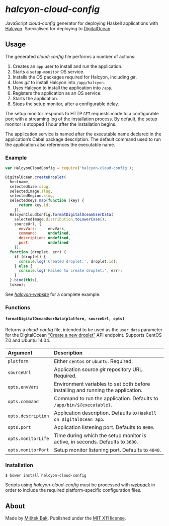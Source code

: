 _halcyon-cloud-config_
======================

JavaScript _cloud-config_ generator for deploying Haskell applications with [Halcyon](https://halcyon.sh/).  Specialised for deploying to [DigitalOcean](https://digitalocean.com/).


Usage
-----

The generated _cloud-config_ file performs a number of actions:

1. Creates an `app` user to install and run the application.
2. Starts a `setup-monitor` OS service.
3. Installs the OS packages required for Halcyon, including _git_.
4. Uses _git_ to install Halcyon into `/app/halcyon`.
5. Uses Halcyon to install the application into `/app`.
6. Registers the application as an OS service.
7. Starts the application.
8. Stops the setup monitor, after a configurable delay.

The setup monitor responds to HTTP `GET` requests made to a configurable port with a streaming log of the installation process.  By default, the setup monitor is stopped 1 hour after the installation begins.

The application service is named after the executable name declared in the application’s Cabal package description.  The default command used to run the application also references the executable name.


### Example

```js
var HalcyonCloudConfig = require('halcyon-cloud-config');

DigitalOcean.createDroplet(
  hostname,
  selectedSize.slug,
  selectedImage.slug,
  selectedRegion.slug,
  selectedKeys.map(function (key) {
      return key.id;
    }),
  HalcyonCloudConfig.formatDigitalOceanUserData(
    selectedImage.distribution.toLowerCase(),
    sourceUrl, {
      envVars:     envVars,
      command:     undefined,
      description: undefined,
      port:        undefined
    }),
  function (droplet, err) {
    if (droplet) {
      console.log('Created droplet:', droplet.id);
    } else {
      console.log('Failed to create droplet:', err);
    }
  }.bind(this),
  token);
```

See [_halcyon-website_](https://github.com/mietek/halcyon-website/) for a complete example.


### Functions

#### `formatDigitalOceanUserData(platform, sourceUrl, opts)`

Returns a _cloud-config_ file, intended to be used as the `user_data` parameter for the DigitalOcean [“Create a new droplet”](https://developers.digitalocean.com/v2/#create-a-new-droplet) API endpoint.  Supports CentOS 7.0 and Ubuntu 14.04.

| Argument           | Description 
| :----------------- | :----------
| `platform`         | Either `centos` or `ubuntu`.  Required.
| `sourceUrl`        | Application source _git_ repository URL.  Required.
| `opts.envVars`     | Environment variables to set both before installing and running the application.
| `opts.command`     | Command to run the application.  Defaults to `/app/bin/${executable}`.
| `opts.description` | Application description.  Defaults to `Haskell on DigitalOcean app`.
| `opts.port`        | Application listening port.  Defaults to `8080`.
| `opts.monitorLife` | Time during which the setup monitor is active, in seconds.  Defaults to `3600`.
| `opts.monitorPort` | Setup monitor listening port.  Defaults to `4040`.


### Installation

```
$ bower install halcyon-cloud-config
```

Scripts using _halcyon-cloud-config_ must be processed with [_webpack_](https://webpack.github.io/) in order to include the required platform-specific configuration files.


About
-----

Made by [Miëtek Bak](https://mietek.io/).  Published under the [MIT X11 license](https://mietek.io/license/).

